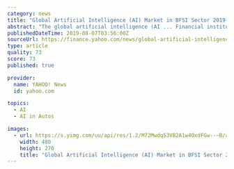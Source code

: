 ```yaml
---
category: news
title: "Global Artificial Intelligence (AI) Market in BFSI Sector 2019-2023 | 32% CAGR Projection Over the Next Five Years | Technavio"
abstract: "The global artificial intelligence (AI ... Financial institutions are increasingly focusing on developing more self-driving finance solutions owing to increased customer expectations for ..."
publishedDateTime: 2019-08-07T03:56:00Z
sourceUrl: https://finance.yahoo.com/news/global-artificial-intelligence-ai-market-143000306.html?soc_src=social-sh&soc_trk=tw
type: article
quality: 73
score: 73
published: true

provider:
  name: YAHOO! News
  id: yahoo.com

topics:
  - AI
  - AI in Autos

images:
  - url: https://s.yimg.com/uu/api/res/1.2/M72MwdqS3VB2A1w4OxdFGw--~B/aD0yNzA7dz00ODA7c209MTthcHBpZD15dGFjaHlvbg--/http://globalfinance.zenfs.com/en_us/Finance/BUSINESSWIRE/1affadb90fd425491d4da9a27cda9105
    width: 480
    height: 270
    title: "Global Artificial Intelligence (AI) Market in BFSI Sector 2019-2023 | 32% CAGR Projection Over the Next Five Years | Technavio"
---
```

